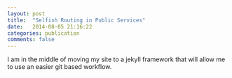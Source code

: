 ```yaml
---
layout: post
title:  "Selfish Routing in Public Services"
date:   2014-08-05 21:16:22
categories: publication
comments: false
---
```


I am in the middle of moving my site to a jekyll framework that will allow me to use an easier git based workflow.
